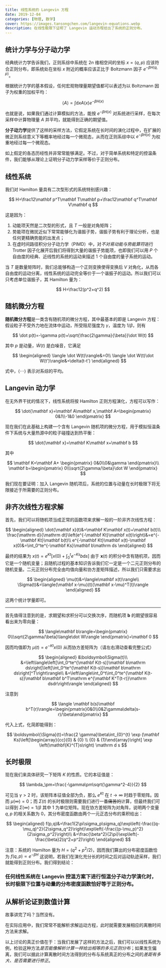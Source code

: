 ```yaml
---
title: 线性系统的 Langevin 方程
date: 2019-12-04
categories: [物理, 数学]
cover: https://images.tansongchen.com/langevin-equations.webp
description: 在线性极限下证明了 Langevin 运动方程给出了系统的正则分布。
---
```


## 统计力学与分子动力学

经典统计力学告诉我们，正则系综中系统在 $2n$ 维相空间的坐标 $x=(q,p)$ 应该符合正则分布，即系统处在坐标 $x$ 附近的概率应该正比于 Boltzmann 因子 $e^{-\beta H(q,p)}$。

根据统计力学的基本假设，任何宏观物理量期望值都可以表述为以 Boltzmann 因子为权重的加权平均：

$$
\langle A\rangle=\int\mathrm dxA(x)e^{-\beta H(x)}
$$

也就是说，如果我们通过计算模拟的方法，能按 $e^{-\beta H(x)}$ 对系统进行采样，在每次采样中计算物理量 $A$ 并平均，就能得到正确的期望值。

**分子动力学**提供了这样的采样方法，它假定系统在长时间的演化过程中，在扩展的微正则系综意义下等概率地经过每一个微观态，从而在正则系综中以 $e^{-\beta H(x)}$ 为权重地经过每一个微观态。

如上假定的各态历经性并非常常能够满足。不过，对于简单系统和特定的控温条件，我们能够从理论上证明分子动力学采样等价于正则分布。

## 线性系统

我们对 Hamilton 量具有二次型形式的系统特别感兴趣：

$$
H=\frac12\mathbf p^T\mathbf T\mathbf p+\frac12\mathbf q^T\mathbf V\mathbf q
$$

这是因为：

1. 动能项天然是二次型的形式，且 $T$ 一般是对角矩阵；
2. 势能项在微扰近似下常常能够化为谐振子势，谐振子势有利于理论分析，也是任何更精确势能的出发点；
3. 在虚时间路径积分分子动力学（PIMD）中，对*不对易动能与势能算符*进行 Trotter 因子化展开后我们将得到大量的谐振子势能项，也即我们可以用 *P* 个自由度的经典、近线性的系统的运动来描述 1 个自由度的量子系统的运动。

当 $T$ 是数量矩阵时，我们总能够构造一个正则变换使得变换后 $V$ 对角化，从而各自由度的运动分离，线性系统的运动完全等价于一个谐振子的运动。所以我们可以只考虑单位谐振子，其 Hamilton 量为：

$$
H=\frac12(p^2+q^2)
$$

## 随机微分方程

**随机微分方程**是一类含有随机项的微分方程，其中最基本的即是 Langevin 方程：假设粒子不受外力地在流体中运动，所受阻尼强度为 *γ*，温度为 1/*β*，则有

$$
\dot p(t)=-\gamma p(t)+\sqrt{\frac{2\gamma}{\beta}}\dot W(t)
$$

其中 *p* 是动量，*Ẇ*(*t*) 是白噪音，它满足

$$
\begin{aligned}
\langle \dot W(t)\rangle&=0\\
\langle \dot W(t)\dot W(t')\rangle&=\delta(t-t')
\end{aligned}
$$

式中，$\langle\cdots\rangle$ 表示对系综的平均。

## Langevin 动力学

在无外界干扰的情况下，线性系统将按 Hamilton 正则方程演化，方程可以写作：

$$
\dot{\mathbf x}=\mathbf A\mathbf x,\mathbf A=\begin{pmatrix}
0&1\\-1&0
\end{pmatrix}
$$

现在我们在此基础上构建一个含有 Langevin 随机项的微分方程，用于模拟恒温条件下系统与大量热源中的粒子碰撞达到热平衡：

$$
\dot{\mathbf x}=\mathbf K\mathbf x+\mathbf b
$$

其中

$$
\mathbf K=\mathbf A+
\begin{pmatrix}
0&0\\0&\gamma
\end{pmatrix}\\
\mathbf b=\begin{pmatrix}
0\\\sqrt{2\gamma/\beta}\dot W
\end{pmatrix}
$$

我们现在要证明：加入 Langevin 随机项后，系统的位置与动量在长时极限下将无限接近于所需要的正则分布。

## 非齐次线性方程求解

首先，我们可以将随机项当成正常的函数项来求解一般的一阶非齐次线性方程：

$$
\begin{aligned}
\dot{\mathbf x}(t)&=\mathbf K\mathbf x(t)+\mathbf b(t)\\
\frac{\mathrm d}{\mathrm dt}\left(e^{-\mathbf Kt}\mathbf x(t)\right)&=e^{-\mathbf Kt}\mathbf b(t)\\
e^{-\mathbf Kt}\mathbf x(t)-\mathbf x(0)&=\int_0^te^{-\mathbf Ks}\mathbf b\mathrm ds
\end{aligned}
$$

最终的结果为 $x(t)=e^{Kt}[x(0)+\int_0^te^{-Ks}b\mathrm ds]$ 由于 **x**(*t*) 的积分中含有随机项，因而它是一个随机变量；且随机过程的基本知识告诉我们它一定是一个二元正则分布的随机变量。二元正则分布完全由均值向量和协方差矩阵描述，所以我们只需要求出

$$
\begin{aligned}
\mu(t)&=\langle\mathbf x(t)\rangle\\
\Sigma(t)&=\langle(\mathbf x-\mu)(t)(\mathbf x-\mu)^T(t)\rangle
\end{aligned}
$$

这两个统计学量即可。

---

首先值得注意到的是，求期望和求积分可以交换次序，而随机项 **b** 的期望很容易看出来为零向量：

$$
\langle\mathbf b\rangle=\begin{pmatrix}
0\\\sqrt{2\gamma/\beta}\langle\dot W\rangle
\end{pmatrix}=\mathbf 0
$$

因而均值即为 $\mu(t)=e^{-Kt}x(0)$ 从而协方差矩阵为（请左右滑动查看完整公式）

$$
\begin{aligned}
&\boldsymbol\Sigma(t)\\
&=\left\langle\left[\int_0^te^{\mathbf K(t-s)}\mathbf b\mathrm ds\right]\left[\int_0^te^{\mathbf K(t-s)}\mathbf b\mathrm ds\right]^T\right\rangle\\
&=\left\langle\int_0^t\int_0^te^{\mathbf K(t-s)}\mathbf b\mathbf b^T\mathrm e^{\mathbf K^T(t-r)}\mathrm dsdr\right\rangle
\end{aligned}
$$

注意到

$$
\langle \mathbf b(s)\mathbf b^T(r)\rangle=\begin{pmatrix}0&0\\0&2\gamma\delta(s-r)/\beta\end{pmatrix}
$$

代入上式，化简即能得到：

$$
\boldsymbol{\Sigma}(t)=\frac{2 \gamma}\beta\int_{0}^{t} \exp (\mathbf Ks)\left[\begin{array}{cc}{0} & {0} \\ {0} & {1}\end{array}\right] \exp \left(\mathbf{K}^{T}s\right) \mathrm d s
$$

## 长时极限

现在我们来具体研究一下矩阵 $K$ 的性质。它的本征值是：

$$
\lambda_\pm=\frac{-\gamma\pm\sqrt{\gamma^2-4}}{2}
$$

可见当 $\gamma>2$ 时，该矩阵本征值全部为负，那么 $e^{Kt}$ 在 $t\to\infty$ 时趋于零矩阵。因而 $\mu(\infty)=0$；而 $\Sigma(t)$ 的长时极限则需要我们进行一番~~痛苦的~~计算，但最终我们可以得到 $\Sigma(\infty)=1/\beta$ 其中 $1$ 为单位矩阵。现在协方差矩阵为对角阵，说明两个变量 $q,p$ 的相关系数为 0，其分布密度函数由两个一元正态分布的乘积给出：

$$
\begin{aligned}
f(p,q)&=\frac1{2\pi\sigma_p\sigma_q}\exp\left(-\frac{(q-\mu_q)^2}{2\sigma_q^2}\right)\exp\left(-\frac{(p-\mu_p)^2}{2\sigma_p^2}\right)\\
&=\frac{\beta^2}{2\pi}\exp\left(-\frac{\beta}2(q^2+p^2)\right)
\end{aligned}
$$

注意：系统的 Hamilton 量为 $H=(q^2+p^2/2)$，因而我们算出的分布密度函数恰为 $f(q,p)\propto e^{-\beta H}$ 这说明，若我们在演化充分长的时间之后对运动轨迹采样，我们就能得到正则分布。我们得到结论：

### 任何线性系统在 Langevin 控温方案下进行恒温分子动力学演化时，长时极限下位置与动量的分布密度函数恰好等于正则分布。

## 从解析论证到数值计算

故事讲完了吗？当然没有。

在实际应用中，我们常常不能解析求解运动方程，此时就需要发展相应的离散时间方法来求解。

以上讨论的真正价值在于：当我们发展了这样的方法之后，我们可以以线性系统为例，检验这种方法*是否能像解析计算一样给出相等的多元正则分布*；如果发生偏离，我们可以据此计算离散时间方法得到的分布与系统真正的分布之间的*差距有多大、是否需要进行修正*。
